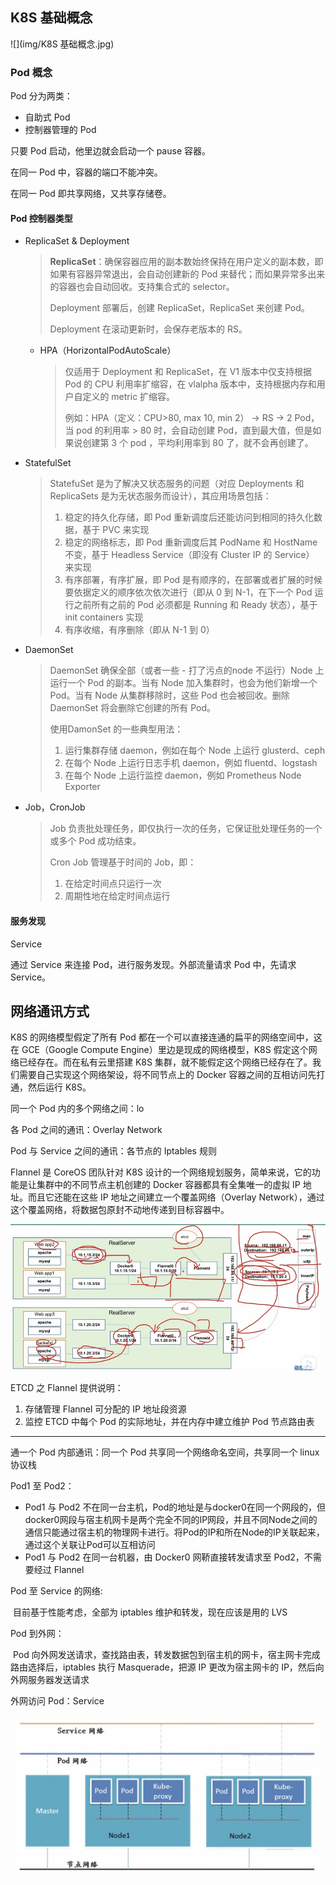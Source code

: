 ## K8S 基础概念

![](img/K8S 基础概念.jpg)

### Pod 概念

Pod 分为两类：

- 自助式 Pod
- 控制器管理的 Pod



只要 Pod 启动，他里边就会启动一个 pause 容器。

在同一 Pod 中，容器的端口不能冲突。

在同一 Pod 即共享网络，又共享存储卷。



#### Pod 控制器类型

- ReplicaSet & Deployment

  > **ReplicaSet**：确保容器应用的副本数始终保持在用户定义的副本数，即如果有容器异常退出，会自动创建新的 Pod 来替代；而如果异常多出来的容器也会自动回收。支持集合式的 selector。
  >
  > 
  >
  > Deployment 部署后，创建 ReplicaSet，ReplicaSet 来创建 Pod。
  >
  > Deployment 在滚动更新时，会保存老版本的 RS。

  - HPA（HorizontalPodAutoScale）

    > 仅适用于 Deployment 和 ReplicaSet，在 V1 版本中仅支持根据 Pod 的 CPU 利用率扩缩容，在 vlalpha 版本中，支持根据内存和用户自定义的 metric 扩缩容。
    >
    > 例如：HPA（定义：CPU>80, max 10, min 2） -> RS -> 2 Pod，当 pod 的利用率 > 80 时，会自动创建 Pod，直到最大值，但是如果说创建第 3 个 pod ，平均利用率到 80 了，就不会再创建了。

- StatefulSet

  > StatefuSet 是为了解决又状态服务的问题（对应 Deployments 和 ReplicaSets 是为无状态服务而设计），其应用场景包括：
  >
  > 1. 稳定的持久化存储，即 Pod 重新调度后还能访问到相同的持久化数据，基于 PVC 来实现
  > 2. 稳定的网络标志，即 Pod 重新调度后其 PodName 和 HostName 不变，基于 Headless Service（即没有 Cluster IP 的 Service） 来实现
  > 3. 有序部署，有序扩展，即 Pod 是有顺序的，在部署或者扩展的时候要依据定义的顺序依次依次进行（即从 0 到 N-1，在下一个 Pod 运行之前所有之前的 Pod 必须都是 Running 和 Ready 状态），基于 init containers 实现
  > 4. 有序收缩，有序删除（即从 N-1 到 0）

- DaemonSet

  > DaemonSet 确保全部（或者一些 - 打了污点的node 不运行）Node 上运行一个 Pod 的副本。当有 Node 加入集群时，也会为他们新增一个 Pod。当有 Node 从集群移除时，这些 Pod 也会被回收。删除 DaemonSet 将会删除它创建的所有 Pod。
  >
  > 使用DamonSet 的一些典型用法：
  >
  > 1. 运行集群存储 daemon，例如在每个 Node 上运行 glusterd、ceph
  > 2. 在每个 Node 上运行日志手机 daemon，例如 fluentd、logstash
  > 3. 在每个 Node 上运行监控 daemon，例如 Prometheus Node Exporter

- Job，CronJob

  > Job 负责批处理任务，即仅执行一次的任务，它保证批处理任务的一个或多个 Pod 成功结束。
  >
  > Cron Job 管理基于时间的 Job，即：
  >
  > 1. 在给定时间点只运行一次
  > 2. 周期性地在给定时间点运行

  

#### 服务发现

Service

通过 Service 来连接 Pod，进行服务发现。外部流量请求 Pod 中，先请求 Service。





## 网络通讯方式

K8S 的网络模型假定了所有 Pod 都在一个可以直接连通的扁平的网络空间中，这在 GCE（Google Compute Engine）里边是现成的网络模型，K8S 假定这个网络已经存在。而在私有云里搭建 K8S 集群，就不能假定这个网络已经存在了。我们需要自己实现这个网络架设，将不同节点上的 Docker 容器之间的互相访问先打通，然后运行 K8S。



同一个 Pod 内的多个网络之间：lo

各 Pod 之间的通讯：Overlay Network

Pod 与 Service 之间的通讯：各节点的 Iptables 规则



Flannel 是 CoreOS 团队针对 K8S 设计的一个网络规划服务，简单来说，它的功能是让集群中的不同节点主机创建的 Docker 容器都具有全集唯一的虚拟 IP 地址。而且它还能在这些 IP 地址之间建立一个覆盖网络（Overlay Network），通过这个覆盖网络，将数据包原封不动地传递到目标容器中。

<img src="img/1740015971229.jpg" style="zoom:80%;" />



ETCD 之 Flannel 提供说明：

1. 存储管理 Flannel 可分配的 IP 地址段资源
2. 监控 ETCD 中每个 Pod 的实际地址，并在内存中建立维护 Pod 节点路由表

---

通一个 Pod 内部通讯：同一个 Pod 共享同一个网络命名空间，共享同一个 linux 协议栈

Pod1 至 Pod2：

- Pod1 与 Pod2 不在同一台主机，Pod的地址是与docker0在同一个网段的，但docker0网段与宿主机网卡是两个完全不同的IP网段，并且不同Node之间的通信只能通过宿主机的物理网卡进行。将Pod的IP和所在Node的IP关联起来，通过这个关联让Pod可以互相访问
- Pod1 与 Pod2 在同一台机器，由 Docker0 网鞒直接转发请求至 Pod2，不需要经过 Flannel

Pod 至 Service 的网络:

​	目前基于性能考虑，全部为 iptables 维护和转发，现在应该是用的 LVS

Pod 到外网：

​	Pod 向外网发送请求，查找路由表，转发数据包到宿主机的网卡，宿主网卡完成路由选择后，iptables 执行 Masquerade，把源 IP 更改为宿主网卡的 IP，然后向外网服务器发送请求

外网访问 Pod：Service

<img src="img/1740017236315.jpg" style="zoom:60%;" />





